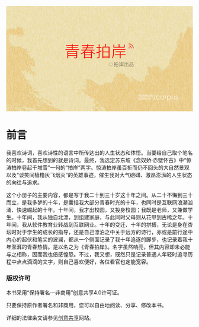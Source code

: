 
![青春拍岸](images/qingchunpaian.jpg)

# 前言

我喜欢诗词，喜欢诗性的语言中所传达出的人生状态和体悟。当要给自己取个笔名的时候，我首先想到的就是诗词。最终，我选定苏东坡《念奴娇·赤壁怀古》中“惊涛拍岸卷起千堆雪”一句的“拍岸”两字。惊涛拍岸虽百折而仍不回头的大自然景观以及“谈笑间樯橹灰飞烟灭”的英雄事迹，催生我对大气磅礴、激昂澎湃的人生状态的向往与追求。

这个小册子的主要内容，都是写于我二十到三十岁这十年之间。从二十不悔到三十而立，是我多梦的十年，是囊括我大部分青春时光的十年，也同时是互联网浪潮汹涌、快速崛起的十年。十年间，我才出校园，又投身校园；我既是老师，又兼做学生。十年间，我从独自北漂，到组建家庭，与此同时父母则从花甲到古稀之年。十年间，我从软件教育业转战到互联网业。十年的变迁、十年的拼搏，无论是身在杏坛时对于学生的成长的指导，还是自己漂泊之中关于远方的诗行，亦或是前行途中内心的起伏和笔尖的波澜，都从一个侧面记录了我十年追逐的脚步，也记录着我十年澎湃的青春热情。是以名之为《青春拍岸》。名字虽然响亮，但其内容却未必能与之相称，因而我也倍感惶恐。不过，我又想，既然只是记录普通人年轻时追寻历程中点点滴滴的文字，则自己喜欢便好，各位看官也定能宽容。

### 版权许可

本书采用“保持署名—非商用”创意共享4.0许可证。

只要保持原作者署名和非商用，您可以自由地阅读、分享、修改本书。

详细的法律条文请参见[创意共享](http://creativecommons.org/licenses/by-nc/4.0/)网站。
